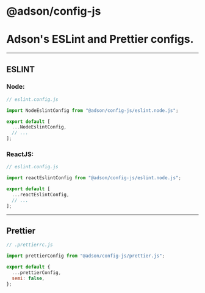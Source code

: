 # @adson/config-js

# Adson's ESLint and Prettier configs.

---

## ESLINT

### Node:

```js
// eslint.config.js

import NodeEslintConfig from "@adson/config-js/eslint.node.js";

export default [
  ...NodeEslintConfig,
  // ...
];
```

### ReactJS:

```js
// eslint.config.js

import reactEslintConfig from "@adson/config-js/eslint.node.js";

export default [
  ...reactEslintConfig,
  // ...
];
```

---

## Prettier

```js
// .prettierrc.js

import prettierConfig from "@adson/config-js/prettier.js";

export default {
  ...prettierConfig,
  semi: false,
};
```

